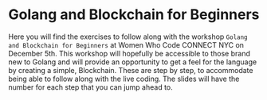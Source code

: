 # Golang and Blockchain for Beginners

Here you will find the exercises to follow along with the workshop `Golang and Blockchain for Beginners` at Women Who Code CONNECT NYC on December 5th. This workshop will hopefully be accessible to those brand new to Golang and will provide an opportunity to get a feel for the language by creating a simple, Blockchain. These are step by step, to accommodate being able to follow along with the live coding. The slides will have the number for each step that you can jump ahead to.